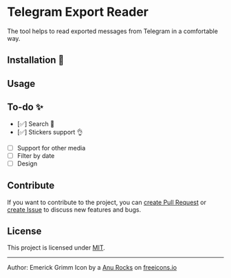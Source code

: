 ﻿# Telegram Export Reader 

The tool helps to read exported messages from Telegram in a comfortable way. 

## Installation 💾

	

## Usage 


## To-do ✨

- [✅] Search 🔎
- [✅] Stickers support 👌
- [ ] Support for other media 
- [ ] Filter by date
- [ ] Design

## Contribute

If you want to contribute to the project, you can [create Pull Request](https://github.com/EmerickGrimm/Telegram-Chat-Export-Reader/pulls) or [create Issue](https://github.com/EmerickGrimm/Telegram-Chat-Export-Reader/issues) to discuss new features and bugs.

## License

This project is licensed under [MIT](https://github.com/EmerickGrimm/Telegram-Chat-Export-Reader/blob/master/LICENSE.txt).

---
Author: Emerick Grimm
Icon by a [Anu Rocks](https://freeicons.io/profile/730) on [freeicons.io](https://freeicons.io)
